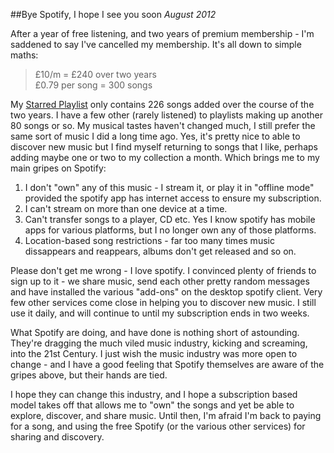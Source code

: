 ##Bye Spotify, I hope I see you soon
_August 2012_

After a year of free listening, and two years of premium membership - I'm saddened to say I've cancelled my membership. It's all down to simple maths:

> £10/m = £240 over two years  
> £0.79 per song = 300 songs

My [Starred Playlist](spotify:user:shazamjad:starred) only contains 226 songs added over the course of the two years. I have a few other (rarely listened) to playlists making up another 80 songs or so. My musical tastes haven't changed much, I still prefer the same sort of music I did a long time ago. Yes, it's pretty nice to able to discover new music but I find myself returning to songs that I like, perhaps adding maybe one or two to my collection a month. Which brings me to my main gripes on Spotify:

1. I don't "own" any of this music - I stream it, or play it in "offline mode" provided the spotify app has internet access to ensure my subscription.
2. I can't stream on more than one device at a time.
3. Can't transfer songs to a player, CD etc. Yes I know spotify has mobile apps for various platforms, but I no longer own any of those platforms.
4. Location-based song restrictions - far too many times music dissappears and reappears, albums don't get released and so on.

Please don't get me wrong - I love spotify. I convinced plenty of friends to sign up to it - we share music, send each other pretty random messages and have installed the various "add-ons" on the desktop spotify client. Very few other services come close in helping you to discover new music. I still use it daily, and will continue to until my subscription ends in two weeks.

What Spotify are doing, and have done is nothing short of astounding. They're dragging the much viled music industry, kicking and screaming, into the 21st Century. I just wish the music industry was more open to change - and I have a good feeling that Spotify themselves are aware of the gripes above, but their hands are tied. 

I hope they can change this industry, and I hope a subscription based model takes off that allows me to "own" the songs and yet be able to explore, discover, and share music. Until then, I'm afraid I'm back to paying for a song, and using the free Spotify (or the various other services) for sharing and discovery.
